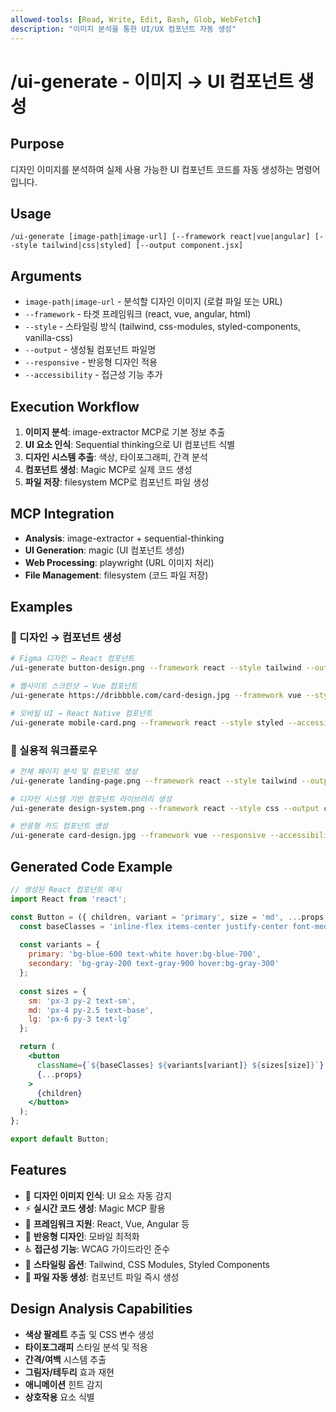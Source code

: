 ```yaml
---
allowed-tools: [Read, Write, Edit, Bash, Glob, WebFetch]
description: "이미지 분석을 통한 UI/UX 컴포넌트 자동 생성"
---
```


# /ui-generate - 이미지 → UI 컴포넌트 생성

## Purpose
디자인 이미지를 분석하여 실제 사용 가능한 UI 컴포넌트 코드를 자동 생성하는 명령어입니다.

## Usage
```
/ui-generate [image-path|image-url] [--framework react|vue|angular] [--style tailwind|css|styled] [--output component.jsx]
```

## Arguments
- `image-path|image-url` - 분석할 디자인 이미지 (로컬 파일 또는 URL)
- `--framework` - 타겟 프레임워크 (react, vue, angular, html)
- `--style` - 스타일링 방식 (tailwind, css-modules, styled-components, vanilla-css)
- `--output` - 생성될 컴포넌트 파일명
- `--responsive` - 반응형 디자인 적용
- `--accessibility` - 접근성 기능 추가

## Execution Workflow
1. **이미지 분석**: image-extractor MCP로 기본 정보 추출
2. **UI 요소 인식**: Sequential thinking으로 UI 컴포넌트 식별
3. **디자인 시스템 추출**: 색상, 타이포그래피, 간격 분석
4. **컴포넌트 생성**: Magic MCP로 실제 코드 생성
5. **파일 저장**: filesystem MCP로 컴포넌트 파일 생성

## MCP Integration
- **Analysis**: image-extractor + sequential-thinking
- **UI Generation**: magic (UI 컴포넌트 생성)
- **Web Processing**: playwright (URL 이미지 처리)
- **File Management**: filesystem (코드 파일 저장)

## Examples

### 🎨 디자인 → 컴포넌트 생성
```bash
# Figma 디자인 → React 컴포넌트
/ui-generate button-design.png --framework react --style tailwind --output Button.jsx

# 웹사이트 스크린샷 → Vue 컴포넌트
/ui-generate https://dribbble.com/card-design.jpg --framework vue --style css --responsive

# 모바일 UI → React Native 컴포넌트
/ui-generate mobile-card.png --framework react --style styled --accessibility
```

### 📱 실용적 워크플로우
```bash
# 전체 페이지 분석 및 컴포넌트 생성
/ui-generate landing-page.png --framework react --style tailwind --output src/components/

# 디자인 시스템 기반 컴포넌트 라이브러리 생성
/ui-generate design-system.png --framework react --style css --output components/

# 반응형 카드 컴포넌트 생성
/ui-generate card-design.jpg --framework vue --responsive --accessibility --output Card.vue
```

## Generated Code Example
```jsx
// 생성된 React 컴포넌트 예시
import React from 'react';

const Button = ({ children, variant = 'primary', size = 'md', ...props }) => {
  const baseClasses = 'inline-flex items-center justify-center font-medium rounded-lg transition-colors';
  
  const variants = {
    primary: 'bg-blue-600 text-white hover:bg-blue-700',
    secondary: 'bg-gray-200 text-gray-900 hover:bg-gray-300'
  };
  
  const sizes = {
    sm: 'px-3 py-2 text-sm',
    md: 'px-4 py-2.5 text-base',
    lg: 'px-6 py-3 text-lg'
  };

  return (
    <button 
      className={`${baseClasses} ${variants[variant]} ${sizes[size]}`}
      {...props}
    >
      {children}
    </button>
  );
};

export default Button;
```

## Features
- 🎨 **디자인 이미지 인식**: UI 요소 자동 감지
- ⚡ **실시간 코드 생성**: Magic MCP 활용
- 🎯 **프레임워크 지원**: React, Vue, Angular 등
- 📱 **반응형 디자인**: 모바일 최적화
- ♿ **접근성 기능**: WCAG 가이드라인 준수
- 🎨 **스타일링 옵션**: Tailwind, CSS Modules, Styled Components
- 💾 **파일 자동 생성**: 컴포넌트 파일 즉시 생성

## Design Analysis Capabilities
- **색상 팔레트** 추출 및 CSS 변수 생성
- **타이포그래피** 스타일 분석 및 적용
- **간격/여백** 시스템 추출
- **그림자/테두리** 효과 재현
- **애니메이션** 힌트 감지
- **상호작용** 요소 식별